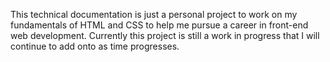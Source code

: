 This technical documentation is just a personal project to work on my fundamentals of HTML and CSS to help me pursue a career in front-end web development. Currently this project is still a work in progress that I will continue to add onto as time progresses. 
